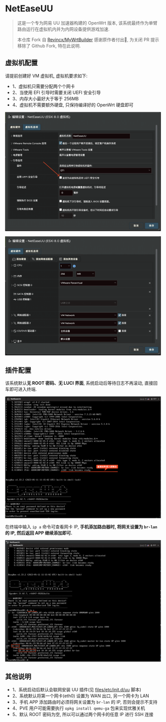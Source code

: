 # NetEaseUU

> 这是一个专为网易 UU 加速器构建的 OpenWrt 版本, 该系统最终作为单臂路由运行在虚拟机内并为内网设备提供游戏加速.
>
> 本仓库 Fork 自 [Revincx/MyWrtBuilder](https://github.com/Revincx/MyWrtBuilder) 感谢原作者付出🙏, 为关闭 PR 提示移除了 Github Fork, 特在此说明.

## 虚拟机配置

请提前创建好 VM 虚拟机, 虚拟机要求如下:

- 1、虚拟机只需要分配两个个网卡
- 2、当使用 EFI 引导时需要关闭 UEFI 安全引导
- 3、内存大小最好大于等于 256MB
- 4、虚拟机不需要额外硬盘, 只保持编译好的 OpenWrt 硬盘即可

![](images/SCR-20240109-lumy.png)

![](images/SCR-20240109-lukb.png)

## 插件配置

该系统默认**无 ROOT 密码、无 LUCI 界面**, 系统启动后等待日志不再滚动, 直接回车即可进入终端.

![](images/SCR-20240109-mavo.png)

在终端中输入 `ip a` 命令可查看网卡 IP, **手机添加路由器时, 将网关设置为 `br-lan` 的 IP, 然后返回 APP 继续添加即可.**

![](images/SCR-20240109-mbli.png)

## 其他说明

- 1、系统启动后默认会联网安装 UU 插件(见 [files/etc/init.d/uu](files/etc/init.d/uu) 脚本)
- 2、系统默认将第一个网卡(eth0) 设置为 WAN 出口, 另一个网卡为 LAN
- 3、手机 APP 添加路由时必须将网关设置为 `br-lan` 的 IP, 否则会提示不支持
- 4、PVE 用户可能需要执行 `opkg install qemu-ga` 包来实现优雅关机
- 5、默认 ROOT 密码为空, 所以可以通过两个网卡的任意 IP 进行 SSH 连接
